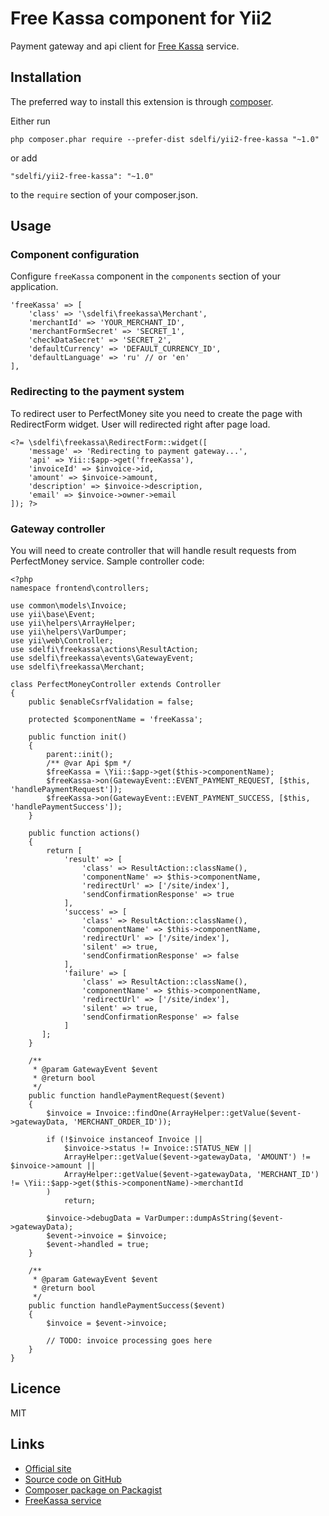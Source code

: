 # Free Kassa component for Yii2 #

Payment gateway and api client for [Free Kassa](http://www.free-kassa.ru) service.

## Installation ##

The preferred way to install this extension is through [composer](http://getcomposer.org/download/).

Either run

    php composer.phar require --prefer-dist sdelfi/yii2-free-kassa "~1.0"

or add

    "sdelfi/yii2-free-kassa": "~1.0"

to the `require` section of your composer.json.

## Usage ##

### Component configuration ###

Configure `freeKassa` component in the `components` section of your application.

    'freeKassa' => [
        'class' => '\sdelfi\freekassa\Merchant',
        'merchantId' => 'YOUR_MERCHANT_ID',
        'merchantFormSecret' => 'SECRET_1',
        'checkDataSecret' => 'SECRET_2',
        'defaultCurrency' => 'DEFAULT_CURRENCY_ID',
        'defaultLanguage' => 'ru' // or 'en' 
    ],
    
### Redirecting to the payment system ###

To redirect user to PerfectMoney site you need to create the page with RedirectForm widget.
User will redirected right after page load.

    <?= \sdelfi\freekassa\RedirectForm::widget([
        'message' => 'Redirecting to payment gateway...',
        'api' => Yii::$app->get('freeKassa'),
        'invoiceId' => $invoice->id,
        'amount' => $invoice->amount,
        'description' => $invoice->description,
        'email' => $invoice->owner->email
    ]); ?>

### Gateway controller ###

You will need to create controller that will handle result requests from PerfectMoney service.
Sample controller code:

    <?php
    namespace frontend\controllers;
    
    use common\models\Invoice;
    use yii\base\Event;
    use yii\helpers\ArrayHelper;
    use yii\helpers\VarDumper;
    use yii\web\Controller;
    use sdelfi\freekassa\actions\ResultAction;
    use sdelfi\freekassa\events\GatewayEvent;
    use sdelfi\freekassa\Merchant;
    
    class PerfectMoneyController extends Controller
    {
        public $enableCsrfValidation = false;
    
        protected $componentName = 'freeKassa';
    
        public function init()
        {
            parent::init();
            /** @var Api $pm */
            $freeKassa = \Yii::$app->get($this->componentName);
            $freeKassa->on(GatewayEvent::EVENT_PAYMENT_REQUEST, [$this, 'handlePaymentRequest']);
            $freeKassa->on(GatewayEvent::EVENT_PAYMENT_SUCCESS, [$this, 'handlePaymentSuccess']);
        }
    
        public function actions()
        {
            return [
                'result' => [
                    'class' => ResultAction::className(),
                    'componentName' => $this->componentName,
                    'redirectUrl' => ['/site/index'],
                    'sendConfirmationResponse' => true
                ],
                'success' => [
                    'class' => ResultAction::className(),
                    'componentName' => $this->componentName,
                    'redirectUrl' => ['/site/index'],
                    'silent' => true,
                    'sendConfirmationResponse' => false
                ],
                'failure' => [
                    'class' => ResultAction::className(),
                    'componentName' => $this->componentName,
                    'redirectUrl' => ['/site/index'],
                    'silent' => true,
                    'sendConfirmationResponse' => false
                ]
           ];
        }
    
        /**
         * @param GatewayEvent $event
         * @return bool
         */
        public function handlePaymentRequest($event)
        {
            $invoice = Invoice::findOne(ArrayHelper::getValue($event->gatewayData, 'MERCHANT_ORDER_ID'));
    
            if (!$invoice instanceof Invoice ||
                $invoice->status != Invoice::STATUS_NEW ||
                ArrayHelper::getValue($event->gatewayData, 'AMOUNT') != $invoice->amount ||
                ArrayHelper::getValue($event->gatewayData, 'MERCHANT_ID') != \Yii::$app->get($this->componentName)->merchantId
            )
                return;
    
            $invoice->debugData = VarDumper::dumpAsString($event->gatewayData);
            $event->invoice = $invoice;
            $event->handled = true;
        }
    
        /**
         * @param GatewayEvent $event
         * @return bool
         */
        public function handlePaymentSuccess($event)
        {
            $invoice = $event->invoice;
            
            // TODO: invoice processing goes here 
        }
    }

## Licence ##

MIT
    
## Links ##

* [Official site](http://yiidreamteam.com/yii2/free-kassa)
* [Source code on GitHub](https://github.com/sdelfi/yii2-free-kassa)
* [Composer package on Packagist](https://packagist.org/packages/sdelfi/yii2-free-kassa)
* [FreeKassa service](http://yiidreamteam.com/link/free-kassa)
